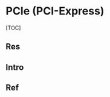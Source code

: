 # PCIe (PCI-Express)

[TOC]



## Res


## Intro


## Ref
[PCIe总线协议概述 | CSDN]: http://t.csdnimg.cn/bbx3W
[PECI学习笔记 - Kevin Z的文章 - 知乎]: https://zhuanlan.zhihu.com/p/356581460

[PCIe vs SATA vs USB – 電腦存儲接口說明]: https://hk.unbxtech.com/pcie-sata-usb-interfaces-explained.html

[大带宽、高速率接口对比---USB、PCIE、SATA、HDMI和以太网等接口 | CSDN]: http://t.csdnimg.cn/ZzIU0
